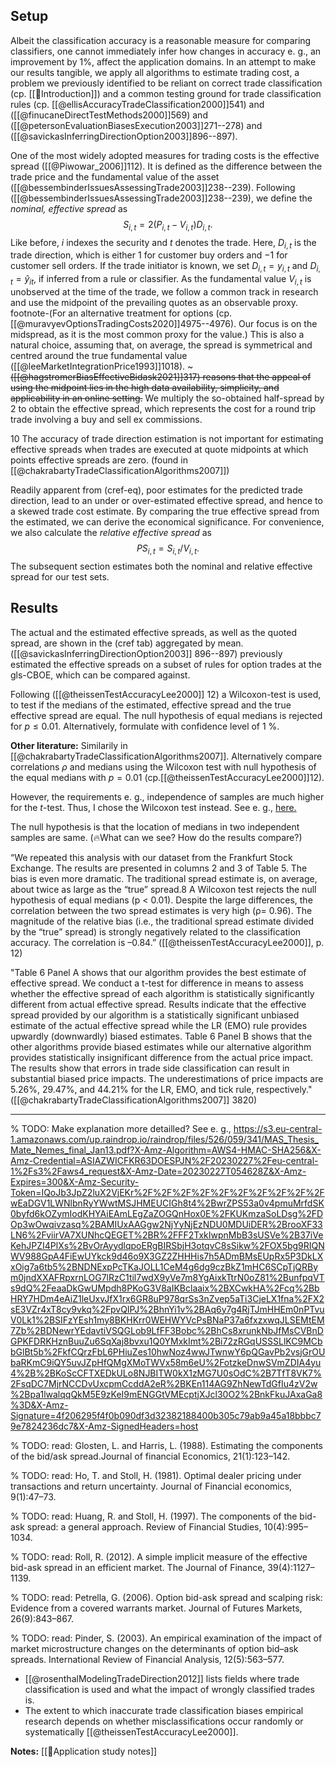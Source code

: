 ## Setup
Albeit the classification accuracy is a reasonable measure for comparing classifiers, one cannot immediately infer how changes in accuracy e. g., an improvement by $1{}\%$, affect the application domains. In an attempt to make our results tangible, we apply all algorithms to estimate trading cost, a problem we previously identified to be reliant on correct trade classification (cp. [[👶Introduction]]) and a common testing ground for trade classification rules (cp. [[@ellisAccuracyTradeClassification2000]]541) and ([[@finucaneDirectTestMethods2000]]569)  and ([[@petersonEvaluationBiasesExecution2003]]271--278) and ([[@savickasInferringDirectionOption2003]]896--897).

One of the most widely adopted measures for trading costs is the effective spread ([[@Piwowar_2006]]112). It is defined as the difference between the trade price and the fundamental value of the asset ([[@bessembinderIssuesAssessingTrade2003]]238--239).  Following ([[@bessembinderIssuesAssessingTrade2003]]238--239), we define the *nominal, effective spread* as 
$$
S_{i,t} = 2 (P_{i,t} - V_{i,t}) D_{i,t}.
$$
Like before, $i$ indexes the security and $t$ denotes the trade. Here, $D_{i,t}$ is the trade direction, which is either $1$ for customer buy orders and $-1$ for customer sell orders. If the trade initiator is known, we set $D_{i,t} = y_{i,t}$ and $D_{i,t}=\hat{y}_{it}$, if inferred from a rule or classifier. As the fundamental value $V_{i,t}$ is unobserved at the time of the trade, we follow a common track in research and use the midpoint of the prevailing quotes as an observable proxy. footnote-(For an alternative treatment for options (cp.[[@muravyevOptionsTradingCosts2020]]4975--4976). Our focus is on the midspread, as it is the most common proxy for the value.) This is also a natural choice, assuming that, on average, the spread is symmetrical and centred around the true fundamental value ([[@leeMarketIntegrationPrice1993]]1018). ~~~([[@hagstromerBiasEffectiveBidask2021]]317) reasons that the appeal of using the midpoint lies in the high data availability, simplicity, and applicability in an online setting.~~ We multiply the so-obtained half-spread by $2$ to obtain the effective spread, which represents the cost for a round trip trade involving a buy and sell ex commissions.

10 The accuracy of trade direction estimation is not important for estimating effective spreads when trades are executed at quote midpoints at which points effective spreads are zero. (found in [[@chakrabartyTradeClassificationAlgorithms2007]])


Readily apparent from (cref-eq), poor estimates for the predicted trade direction, lead to an under or over-estimated effective spread, and hence to a skewed trade cost estimate. By comparing the true effective spread from the estimated, we can derive the economical significance. For convenience, we also calculate the *relative effective spread* as 
$$
{PS}_{i,t} = S_{i,t} / V_{i,t}.
$$
The subsequent section estimates both the nominal and relative effective spread for our test sets.

## Results
The actual and the estimated effective spreads, as well as the quoted spread, are shown in the (cref tab) aggregated by mean.  ([[@savickasInferringDirectionOption2003]] 896--897) previously estimated the effective spreads on a subset of rules for option trades at the gls-CBOE, which can be compared against.

Following ([[@theissenTestAccuracyLee2000]] 12) a Wilcoxon-test is used, to test if the medians of the estimated, effective spread and the true effective spread are equal. The null hypothesis of equal medians is rejected for $p\leq0.01$. Alternatively, formulate with confidence level of 1 %.

**Other literature:**
Similarily in [[@chakrabartyTradeClassificationAlgorithms2007]]. Alternatively compare correlations $\rho$ and medians using the Wilcoxon test with null hypothesis of the equal medians with $p=0.01$ (cp.[[@theissenTestAccuracyLee2000]]12).

However, the requirements e. g., independence of samples are much higher for the $t$-test. Thus, I chose the Wilcoxon test instead. See e. g., [here.](https://www.methodenberatung.uzh.ch/de/datenanalyse_spss/unterschiede/zentral/wilkoxon.html#:~:text=Stichproben%20verschieden%20sind.-,Der%20Wilcoxon%2DTest%20wird%20verwendet%2C%20wenn%20die%20Voraussetzungen%20f%C3%BCr%20einen,anderen%20Stichprobe%20sich%20gegenseitig%20beeinflussen.)

The null hypothesis is that the location of medians in two independent samples are same.
(🔥What can we see? How do the results compare?)

“We repeated this analysis with our dataset from the Frankfurt Stock Exchange. The results are presented in columns 2 and 3 of Table 5. The bias is even more dramatic. The traditional spread estimate is, on average, about twice as large as the “true” spread.8 A Wilcoxon test rejects the null hypothesis of equal medians (p < 0.01). Despite the large differences, the correlation between the two spread estimates is very high (ρ= 0.96). The magnitude of the relative bias (i.e., the traditional spread estimate divided by the “true” spread) is strongly negatively related to the classification accuracy. The correlation is –0.84.” ([[@theissenTestAccuracyLee2000]], p. 12)

"Table 6 Panel A shows that our algorithm provides the best estimate of effective spread. We conduct a t-test for difference in means to assess whether the effective spread of each algorithm is statistically significantly different from actual effective spread. Results indicate that the effective spread provided by our algorithm is a statistically significant unbiased estimate of the actual effective spread while the LR (EMO) rule provides upwardly (downwardly) biased estimates. Table 6 Panel B shows that the other algorithms provide biased estimates while our alternative algorithm provides statistically insignificant difference from the actual price impact. The results show that errors in trade side classification can result in substantial biased price impacts. The underestimations of price impacts are 5.26%, 29.47%, and 44.21% for the LR, EMO, and tick rule, respectively." ([[@chakrabartyTradeClassificationAlgorithms2007]] 3820)

---
% TODO: Make explanation more detailled? See e. g., https://s3.eu-central-1.amazonaws.com/up.raindrop.io/raindrop/files/526/059/341/MAS_Thesis_Mate_Nemes_final_Jan13.pdf?X-Amz-Algorithm=AWS4-HMAC-SHA256&X-Amz-Credential=ASIAZWICFKR63DOESPJN%2F20230227%2Feu-central-1%2Fs3%2Faws4_request&X-Amz-Date=20230227T054628Z&X-Amz-Expires=300&X-Amz-Security-Token=IQoJb3JpZ2luX2VjEKr%2F%2F%2F%2F%2F%2F%2F%2F%2F%2FwEaDGV1LWNlbnRyYWwtMSJHMEUCIGh8t4%2BwrZPS53a0v4pmuMrfdSK0byfd6kOZymIodKHYAiEAmLEgZaZOGQnHox0E%2FKUKmzaSoLDsg%2FDOp3wOwqivzasq%2BAMIUxAAGgw2NjYyNjEzNDU0MDUiDER%2BrooXF33LN6%2FviirVA7XUNhcQEGET%2BR%2FFF2TxkIwpnMbB3sUSVe%2B37iVeKehJPZI4PlXs%2BvOrAyydlqpoERgBIRSbjH3otqvC8sSikw%2FOX5bg9RIQNWV988GpA4FiEwUYkck9d46o9X3GZ2ZHHHis7h5ADmBMsEUpRx5P3DkLXxOig7a6tb5%2BNDNExpPcTKaJOLL1CeM4g6dg9czBkZ1mHC6SCpTjQRBym0jndXXAFRpxrnLOG7lRzC1til7wdX9yVe7m8YgAixkTtrN0oZ81%2BunfpqVTs9dQ%2FeaaDkGwUMpdh8PKoG3V8aIKBclaaix%2BXCwkHA%2Fcq%2BbHRY7HDm4eAiZ1leUxvJfX1rx6GR8uP978qrSs3nZvep5aTi3CjeLX1fna%2FX2sE3VZr4xT8cy9vkq%2FpvQIPJ%2BhnYi1v%2BAq6y7g4RjTJmHHEm0nPTvuV0Lk1%2BSIFzYEsh1my8BKHKrr0WEHWYVcPsBNaP37a6fxzxwqJLSEMtEM7Zb%2BDNewrYEdavtiVSQGLob9LfFF3Bobc%2BhCs8xrunkNbJfMsCVBnDGPKFDRKHznBuuZu6SqXaj8bvxu1Q0YMxkImt%2Bi72zRGqUSSSLlKC9MCbbGlBt5b%2FkfCQrzFbL6PHiuZes10hwNoz4wwJTwnwY6pQGavPb2vsjGrOUbaRKmC9iQY5uvJZpHfQMgXMoTWVx58m6eU%2FotzkeDnwSVmZDIA4yu4%2B%2BKoScCFTXEDkULo8NJBITW0kX1zMG7U0sOdC%2B7TfT8VK7%2FsqDC7MjrNCCDvUxcpmCcddA2eR%2BKEn114AG9ZhNewTdGfIu4zV2w%2Bpa1lwalqqQkM5E9zKeI9mENGGtVMEcptjXJcl30O2%2BnkFkuJAxaGa8%3D&X-Amz-Signature=4f206295f4f0b090df3d32382188400b305c79ab9a45a18bbbc79e7824236dc7&X-Amz-SignedHeaders=host

% TODO: read: Glosten, L. and Harris, L. (1988). Estimating the components of the bid/ask spread.Journal of financial Economics, 21(1):123–142.

% TODO: read: Ho, T. and Stoll, H. (1981). Optimal dealer pricing under transactions and return uncertainty. Journal of Financial economics, 9(1):47–73.

% TODO: read: Huang, R. and Stoll, H. (1997). The components of the bid-ask spread: a general approach. Review of Financial Studies, 10(4):995–1034.

% TODO: read: Roll, R. (2012). A simple implicit measure of the effective bid-ask spread in an efficient market. The Journal of Finance, 39(4):1127–1139.

% TODO: read: Petrella, G. (2006). Option bid-ask spread and scalping risk: Evidence from a covered warrants market. Journal of Futures Markets, 26(9):843–867.

% TODO: read: Pinder, S. (2003). An empirical examination of the impact of market microstructure changes on the determinants of option bid–ask spreads. International Review of Financial Analysis, 12(5):563–577.


- [[@rosenthalModelingTradeDirection2012]] lists fields where trade classification is used and what the impact of wrongly classified trades is.
- The extent to which inaccurate trade classification biases empirical research depends on whether misclassifications occur randomly or systematically [[@theissenTestAccuracyLee2000]].

**Notes:**
[[🍕Application study notes]]